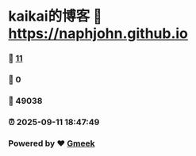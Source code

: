 # kaikai的博客 :link: https://naphjohn.github.io 
### :page_facing_up: [11](https://naphjohn.github.io/tag.html) 
### :speech_balloon: 0 
### :hibiscus: 49038 
### :alarm_clock: 2025-09-11 18:47:49 
### Powered by :heart: [Gmeek](https://github.com/Meekdai/Gmeek)
